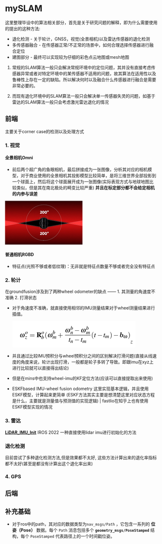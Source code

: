 # mySLAM

这里整理毕设中的算法相关部分，首先是关于研究问题的解释，即为什么需要使用的提出的这种方法:

- 退化检测 - 关于轮计，GNSS，视觉(全景相机)以及雷达传感器的退化检测
- 多传感器融合 - 在传感器正常/不正常的场景中，如何合理选择传感器进行融合定位
- 建图部分 - 最终可以实现较为仔细的彩色点云地图或mesh地图



1. 常规的SLAM算法一般只会解决常规环境中的定位问题，其并没有直接考虑传感器异常或者对特定环境中的某传感器不适用的问题，故其算法在适用性以及鲁棒性上存在一定的缺陷。所以解决何时以及融合什么传感器进行融合是需要非常必要的。

2. 而现有退化环境中的SLAM算法一般只会解决单一传感器失灵的问题，如基于雷达的SLAM算法一般只会考虑激光雷达退化的情况





## 前端

主要关于corner case的检测以及处理方式 

### 1. 视觉

#### 全景相机Omni

- 前后两个超广角的鱼眼相机，最后拼接成为一张图像，分析其对应的相机模型，对于商业使用的全景相机其投影模型比较简单，是将三维世界全部投影到一个球面上，然后将这个球面展开成为一张图像(实际表现方式与地球地图比较类似，但是其在南北极处的畸变比较严重) **并且在标定部分都不会给定相机的内参与误差**

<img src="figure/22d2cdf7ccf4992e6dfe28e0a927e0ea.jpg" alt="img" style="zoom: 25%;" />



#### 普通相机RGBD

- 特征点(光照不够或者低纹理)：无非就是特征点数量不够或者完全没有特征点

    

### 2. 轮计

在groundfusion涉及到了两种wheel odometer的缺点 —— 1. 其测量的角速度不准确  2. 打滑状态

- 对于角速度不准确，就直接使用相邻的IMU测量结果对于wheel测量结果进行插值。

  ![image-20241106142110197](figure/image-20241106142110197.png)

- 并且通过比较IMU预积分与wheel预积分之间的区别解决打滑问题(直接从线速度的角度来说，轮计出现打滑，一般都是轮子多转了导致。即跟imu在xyz上进行比较就可以直接得出结论)





- 但是在mins中也支持wheel-imu的KF定位方法(应该可以直接提取出来使用)

- ESKFbased IMU-wheel fusion odometry 这里实现基本逻辑，并且使用ESKF模型，计算起来更简单 (ESKF方法其实主要是想清楚这里对应状态方程是什么，主要就是测量值与预测值的实现逻辑) | fastlio在知乎上也有使用ESKF模型实现的情况





### 3. 雷达

**[LiDAR_IMU_Init](https://github.com/hku-mars/LiDAR_IMU_Init)** IROS 2022 一种直接使用lidar imu进行初始化的方法

### 退化检测

目前尝试了多种退化检测方法,但是效果都不太好, 这些方法计算出来的退化率指标都不太好(甚至是都没有计算出这个退化率出来)





### 4. GPS







## 后端

















## 补充基础

- 对于ros中的path，其对应的数据类型为`nav_msgs/Path` ，它包含一系列的 **位姿（Pose）** 数据。每个 `Path` 消息包括多个 **`geometry_msgs/PoseStamped`** 结构，每个 `PoseStamped` 代表路径上的一个时间戳位姿。





